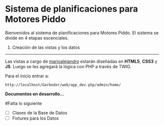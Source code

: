 Sistema de planificaciones para Motores Piddo
=============================================

Bienvenidos al sistema de planificaciones para Motores Piddo.
El sistema se divide en 4 etapas escenciales.

1) Creación de las vistas y los datos
-------------------------------------

Las vistas a cargo de [marioalejandro][1] estarán diseñadas en **HTML5**, **CSS3** y **JS**.
Luego se les agregará la lógica con PHP a través de TWIG.

Para el inicio entrar a: 

    http://localhost/Garbodor/web/app_dev.php/admin/home/

**Documentos en desarrollo...**

#Falta lo siguiente
  - [ ] Clases de la Base de Datos
  - [ ] Fixtures para los Datos

[1]: https://github.com/marioalejandro
